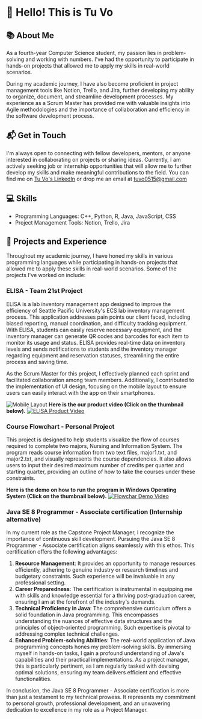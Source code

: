 # 👋 Hello! This is Tu Vo 

## 📚 About Me
As a fourth-year Computer Science student, my passion lies in problem-solving and working with numbers. I've had the opportunity to participate in hands-on projects that allowed me to apply my skills in real-world scenarios.

During my academic journey, I have also become proficient in project management tools like Notion, Trello, and Jira, further developing my ability to organize, document, and streamline development processes. My experience as a Scrum Master has provided me with valuable insights into Agile methodologies and the importance of collaboration and efficiency in the software development process.

## 📬 Get in Touch
I'm always open to connecting with fellow developers, mentors, or anyone interested in collaborating on projects or sharing ideas. Currently, I am actively seeking job or internship opportunities that will allow me to further develop my skills and make meaningful contributions to the field. You can find me on [Tu Vo's LinkedIn](https://www.linkedin.com/in/tu-h-vo/) or drop me an email at tuvo0515@gmail.com

## 💻 Skills
- Programming Languages: C++, Python, R, Java, JavaScript, CSS
- Project Management Tools: Notion, Trello, Jira

## 🌟 Projects and Experience
Throughout my academic journey, I have honed my skills in various programming languages while participating in hands-on projects that allowed me to apply these skills in real-world scenarios. Some of the projects I've worked on include:

### ELISA - Team 21st Project
ELISA is a lab inventory management app designed to improve the efficiency of Seattle Pacific University's ECS lab inventory management process. This application addresses pain points our client faced, including biased reporting, manual coordination, and difficulty tracking equipment. With ELISA, students can easily reserve necessary equipment, and the inventory manager can generate QR codes and barcodes for each item to monitor its usage and status. ELISA provides real-time data on inventory levels and sends notifications to students and the inventory manager regarding equipment and reservation statuses, streamlining the entire process and saving time.

As the Scrum Master for this project, I effectively planned each sprint and facilitated collaboration among team members. Additionally, I contributed to the implementation of UI design, focusing on the mobile layout to ensure users can easily interact with the app on their smartphones.

![Mobile Layout](https://user-images.githubusercontent.com/92423514/235294683-988951be-ad7f-4d51-8c9d-618ba92153db.png)
**Here is the our product video (Click on the thumbnail below).**
[![ELISA Product Video](https://user-images.githubusercontent.com/92423514/231245998-23aacf48-f7b0-4810-b14b-b4676f5d44a3.png)](https://www.youtube.com/watch?v=dxogVGXtTJs)

### Course Flowchart - Personal Project
This project is designed to help students visualize the flow of courses required to complete two majors, Nursing and Information System. The program reads course information from two text files, major1.txt, and major2.txt, and visually represents the course dependencies. It also allows users to input their desired maximum number of credits per quarter and starting quarter, providing an outline of how to take the courses under these constraints.

**Here is the demo on how to run the program in Windows Operating System (Click on the thumbnail below).**
[![Flowchar Demo Video](https://user-images.githubusercontent.com/92423514/231321495-6e70c142-3e46-41b8-8b58-88985d5ada66.png)](https://www.youtube.com/watch?v=_16q0RhxFSE)

### Java SE 8 Programmer - Associate certification (Internship alternative)
In my current role as the Capstone Project Manager, I recognize the importance of continuous skill development. Pursuing the Java SE 8 Programmer - Associate certification aligns seamlessly with this ethos. This certification offers the following advantages:

1. **Resource Management**: It provides an opportunity to manage resources efficiently, adhering to genuine industry or research timelines and budgetary constraints. Such experience will be invaluable in any professional setting.
2. **Career Preparedness**: The certification is instrumental in equipping me with skills and knowledge essential for a thriving post-graduation career, ensuring I am at the forefront of the industry's demands.
3. **Technical Proficiency in Java**: The comprehensive curriculum offers a solid foundation in Java programming. This encompasses understanding the nuances of effective data structures and the principles of object-oriented programming. Such expertise is pivotal to addressing complex technical challenges.
4. **Enhanced Problem-solving Abilities**: The real-world application of Java programming concepts hones my problem-solving skills. By immersing myself in hands-on tasks, I gain a profound understanding of Java's capabilities and their practical implementations. As a project manager, this is particularly pertinent, as I am regularly tasked with devising optimal solutions, ensuring my team delivers efficient and effective functionalities.

In conclusion, the Java SE 8 Programmer - Associate certification is more than just a testament to my technical prowess. It represents my commitment to personal growth, professional development, and an unwavering dedication to excellence in my role as a Project Manager.

